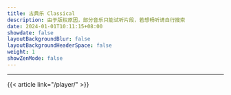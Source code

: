 ```yaml
---
title: 古典乐 Classical
description: 由于版权原因，部分音乐只能试听片段，若想畅听请自行搜索
date: 2024-01-01T10:11:15+08:00
showdate: false
layoutBackgroundBlur: false
layoutBackgroundHeaderSpace: false
weight: 1
showZenMode: false
---
```

<link rel="stylesheet" href="https://cdn.jsdelivr.net/npm/aplayer/dist/APlayer.min.css">
<script src="https://cdn.jsdelivr.net/npm/aplayer/dist/APlayer.min.js"></script>
<script src="https://cdn.jsdelivr.net/npm/meting@2.0.1/dist/Meting.min.js"></script>
<script src="https://cdn.jsdelivr.net/npm/color-thief@2.2.5/js/color-thief.min.js"></script>
<span style="color:#111827">
<meting-js server="netease" type="playlist" id="9177890344" autoplay="true" listFolded="true"></meting-js>
</span><hr/>
{{< article link="/player/" >}}